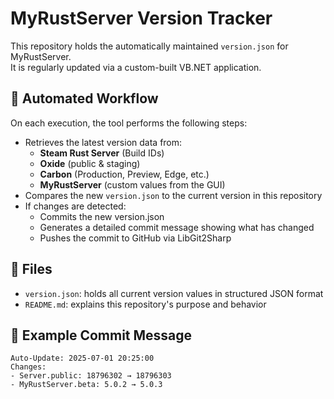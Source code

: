 # MyRustServer Version Tracker

This repository holds the automatically maintained `version.json` for MyRustServer.  
It is regularly updated via a custom-built VB.NET application.

## 🔁 Automated Workflow

On each execution, the tool performs the following steps:

- Retrieves the latest version data from:
  - **Steam Rust Server** (Build IDs)
  - **Oxide** (public & staging)
  - **Carbon** (Production, Preview, Edge, etc.)
  - **MyRustServer** (custom values from the GUI)
- Compares the new `version.json` to the current version in this repository
- If changes are detected:
  - Commits the new version.json
  - Generates a detailed commit message showing what has changed
  - Pushes the commit to GitHub via LibGit2Sharp

## 📁 Files

- `version.json`: holds all current version values in structured JSON format
- `README.md`: explains this repository's purpose and behavior

## 🧾 Example Commit Message

```text
Auto-Update: 2025-07-01 20:25:00
Changes:
- Server.public: 18796302 → 18796303
- MyRustServer.beta: 5.0.2 → 5.0.3
